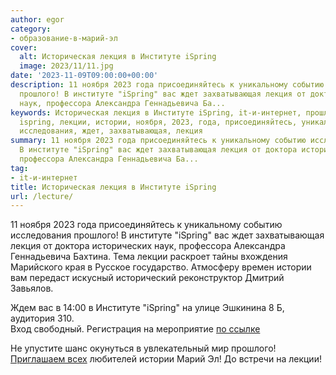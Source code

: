 ```yaml
---
author: egor
category:
- образование-в-марий-эл
cover:
  alt: Историческая лекция в Институте iSpring
  image: 2023/11/11.jpg
date: '2023-11-09T09:00:00+00:00'
description: 11 ноября 2023 года присоединяйтесь к уникальному событию исследования
  прошлого! В институте "iSpring" вас ждет захватывающая лекция от доктора исторических
  наук, профессора Александра Геннадьевича Ба...
keywords: Историческая лекция в Институте iSpring, it-и-интернет, прошлого, институте,
  ispring, лекции, истории, ноября, 2023, года, присоединяйтесь, уникальному, событию,
  исследования, ждет, захватывающая, лекция
summary: 11 ноября 2023 года присоединяйтесь к уникальному событию исследования прошлого!
  В институте "iSpring" вас ждет захватывающая лекция от доктора исторических наук,
  профессора Александра Геннадьевича Ба...
tag:
- it-и-интернет
title: Историческая лекция в Институте iSpring
url: /lecture/
---
```


11 ноября 2023 года присоединяйтесь к уникальному событию исследования прошлого! В институте "iSpring" вас ждет захватывающая лекция от доктора исторических наук, профессора Александра Геннадьевича Бахтина. Тема лекции раскроет тайны вхождения Марийского края в Русское государство. Атмосферу времен истории вам передаст искусный исторический реконструктор Дмитрий Завьялов.

Ждем вас в 14:00 в Институте "iSpring" на улице Эшкинина 8 Б, аудитория 310.  
Вход свободный. Регистрация на мероприятие [по ссылке](https://docs.google.com/forms/d/e/1FAIpQLScUmK5arsQr1rjHro-U0fIDFsVY9685fls3SbWmarRTR_Agkw/viewform)

Не упустите шанс окунуться в увлекательный мир прошлого! [Приглашаем всех](/event-go-php/) любителей истории Марий Эл! До встречи на лекции!